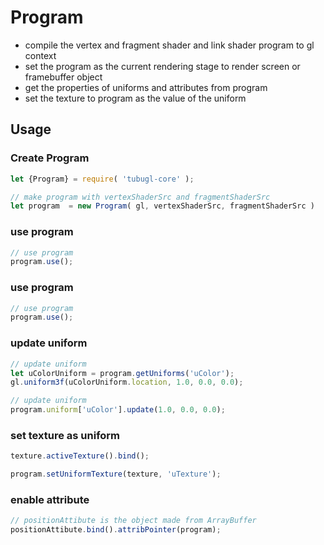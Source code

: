 Program
=====

- compile the vertex and fragment shader and link shader program to gl context
- set the program as the current rendering stage to render screen or framebuffer object
- get the properties of uniforms and attributes from program
- set the texture to program as the value of the uniform

## Usage

### Create Program

``` JavaScript
let {Program} = require( 'tubugl-core' );

// make program with vertexShaderSrc and fragmentShaderSrc
let program  = new Program( gl, vertexShaderSrc, fragmentShaderSrc )
```

### use program

``` JavaScript
// use program
program.use();
```

### use program

``` JavaScript
// use program
program.use();
```

### update uniform

``` JavaScript
// update uniform
let uColorUniform = program.getUniforms('uColor');
gl.uniform3f(uColorUniform.location, 1.0, 0.0, 0.0);

// update uniform
program.uniform['uColor'].update(1.0, 0.0, 0.0);
```

### set texture as uniform

``` JavaScript
texture.activeTexture().bind();

program.setUniformTexture(texture, 'uTexture');
```

### enable attribute

``` JavaScript
// positionAttibute is the object made from ArrayBuffer
positionAttibute.bind().attribPointer(program);
```

